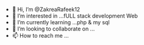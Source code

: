 - 👋 Hi, I’m @ZakreaRafeek12
- 👀 I’m interested in ...fULL stack development Web 
- 🌱 I’m currently learning ...php & my sql 
- 💞️ I’m looking to collaborate on ...
- 📫 How to reach me ...

<!---
ZakreaRafeek12/ZakreaRafeek12 is a ✨ special ✨ repository because its `README.md` (this file) appears on your GitHub profile.
You can click the Preview link to take a look at your changes.
--->
